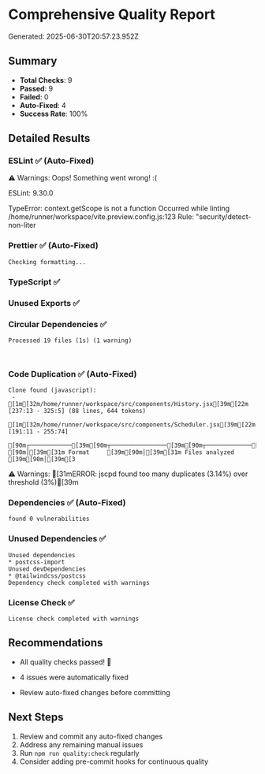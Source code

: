 # Comprehensive Quality Report

Generated: 2025-06-30T20:57:23.952Z

## Summary
- **Total Checks**: 9
- **Passed**: 9
- **Failed**: 0
- **Auto-Fixed**: 4
- **Success Rate**: 100%

## Detailed Results

### ESLint ✅ (Auto-Fixed)

⚠️ Warnings: 
Oops! Something went wrong! :(

ESLint: 9.30.0

TypeError: context.getScope is not a function
Occurred while linting /home/runner/workspace/vite.preview.config.js:123
Rule: "security/detect-non-liter


### Prettier ✅ (Auto-Fixed)
```
Checking formatting...

```


### TypeScript ✅



### Unused Exports ✅



### Circular Dependencies ✅
```
Processed 19 files (1s) (1 warning)



```


### Code Duplication ✅ (Auto-Fixed)
```
Clone found (javascript):
 - [1m[32m/home/runner/workspace/src/components/History.jsx[39m[22m [237:13 - 325:5] (88 lines, 644 tokens)
   [1m[32m/home/runner/workspace/src/components/Scheduler.jsx[39m[22m [191:11 - 255:74]

[90m┌────────────[39m[90m┬────────────────[39m[90m┬─────────────[39m[90m┬──────────────[39m[90m┬──────────────[39m[90m┬──────────────────[39m[90m┬───────────────────┐[39m
[90m│[39m[31m Format     [39m[90m│[39m[31m Files analyzed [39m[90m│[39m[3
```
⚠️ Warnings: [31mERROR: jscpd found too many duplicates (3.14%) over threshold (3%)[39m



### Dependencies ✅ (Auto-Fixed)
```
found 0 vulnerabilities

```


### Unused Dependencies ✅
```
Unused dependencies
* postcss-import
Unused devDependencies
* @tailwindcss/postcss
Dependency check completed with warnings

```


### License Check ✅
```
License check completed with warnings

```


## Recommendations

- All quality checks passed! 🎉


- 4 issues were automatically fixed
- Review auto-fixed changes before committing


## Next Steps

1. Review and commit any auto-fixed changes
2. Address any remaining manual issues
3. Run `npm run quality:check` regularly
4. Consider adding pre-commit hooks for continuous quality
